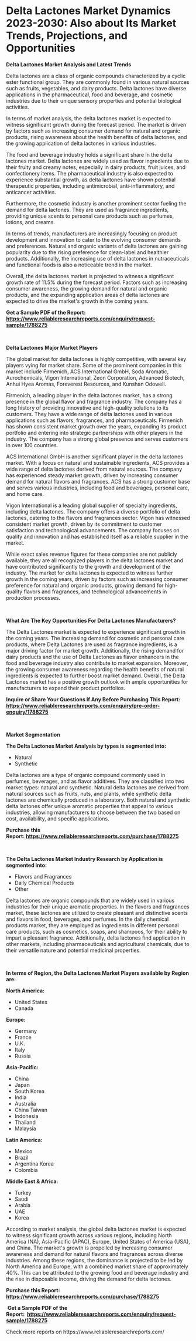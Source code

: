 <p><h1>Delta Lactones Market Dynamics 2023-2030: Also about Its Market Trends, Projections, and Opportunities</h1></p><p><strong>Delta Lactones Market Analysis and Latest Trends</strong></p>
<p><p>Delta lactones are a class of organic compounds characterized by a cyclic ester functional group. They are commonly found in various natural sources such as fruits, vegetables, and dairy products. Delta lactones have diverse applications in the pharmaceutical, food and beverage, and cosmetic industries due to their unique sensory properties and potential biological activities.</p><p>In terms of market analysis, the delta lactones market is expected to witness significant growth during the forecast period. The market is driven by factors such as increasing consumer demand for natural and organic products, rising awareness about the health benefits of delta lactones, and the growing application of delta lactones in various industries.</p><p>The food and beverage industry holds a significant share in the delta lactones market. Delta lactones are widely used as flavor ingredients due to their fruity and creamy notes, especially in dairy products, fruit juices, and confectionery items. The pharmaceutical industry is also expected to experience substantial growth, as delta lactones have shown potential therapeutic properties, including antimicrobial, anti-inflammatory, and anticancer activities.</p><p>Furthermore, the cosmetic industry is another prominent sector fueling the demand for delta lactones. They are used as fragrance ingredients, providing unique scents to personal care products such as perfumes, lotions, and creams.</p><p>In terms of trends, manufacturers are increasingly focusing on product development and innovation to cater to the evolving consumer demands and preferences. Natural and organic variants of delta lactones are gaining popularity due to the rising preference for clean-label and healthier products. Additionally, the increasing use of delta lactones in nutraceuticals and functional foods is also a noticeable trend in the market.</p><p>Overall, the delta lactones market is projected to witness a significant growth rate of 11.5% during the forecast period. Factors such as increasing consumer awareness, the growing demand for natural and organic products, and the expanding application areas of delta lactones are expected to drive the market's growth in the coming years.</p></p>
<p><strong>Get a Sample PDF of the Report:&nbsp; <a href="https://www.reliableresearchreports.com/enquiry/request-sample/1788275">https://www.reliableresearchreports.com/enquiry/request-sample/1788275</a></strong></p>
<p>&nbsp;</p>
<p><strong>Delta Lactones Major Market Players</strong></p>
<p><p>The global market for delta lactones is highly competitive, with several key players vying for market share. Some of the prominent companies in this market include Firmenich, ACS International GmbH, Soda Aromatic, Aurochemicals, Vigon International, Zeon Corporation, Advanced Biotech, Anhui Hyea Aromas, Foreverest Resources, and Kunshan Odowell.</p><p>Firmenich, a leading player in the delta lactones market, has a strong presence in the global flavor and fragrance industry. The company has a long history of providing innovative and high-quality solutions to its customers. They have a wide range of delta lactones used in various applications such as flavors, fragrances, and pharmaceuticals. Firmenich has shown consistent market growth over the years, expanding its product portfolio and entering into strategic partnerships with other players in the industry. The company has a strong global presence and serves customers in over 100 countries.</p><p>ACS International GmbH is another significant player in the delta lactones market. With a focus on natural and sustainable ingredients, ACS provides a wide range of delta lactones derived from natural sources. The company has experienced steady market growth, driven by increasing consumer demand for natural flavors and fragrances. ACS has a strong customer base and serves various industries, including food and beverages, personal care, and home care.</p><p>Vigon International is a leading global supplier of specialty ingredients, including delta lactones. The company offers a diverse portfolio of delta lactones, catering to the flavors and fragrances sector. Vigon has witnessed consistent market growth, driven by its commitment to customer satisfaction and technological advancements. The company focuses on quality and innovation and has established itself as a reliable supplier in the market.</p><p>While exact sales revenue figures for these companies are not publicly available, they are all recognized players in the delta lactones market and have contributed significantly to the growth and development of the industry. The market for delta lactones is expected to witness further growth in the coming years, driven by factors such as increasing consumer preference for natural and organic products, growing demand for high-quality flavors and fragrances, and technological advancements in production processes.</p></p>
<p>&nbsp;</p>
<p><strong>What Are The Key Opportunities For Delta Lactones Manufacturers?</strong></p>
<p><p>The Delta Lactones market is expected to experience significant growth in the coming years. The increasing demand for cosmetic and personal care products, where Delta Lactones are used as fragrance ingredients, is a major driving factor for market growth. Additionally, the rising demand for dairy products and the use of Delta Lactones as flavor enhancers in the food and beverage industry also contribute to market expansion. Moreover, the growing consumer awareness regarding the health benefits of natural ingredients is expected to further boost market demand. Overall, the Delta Lactones market has a positive growth outlook with ample opportunities for manufacturers to expand their product portfolios.</p></p>
<p><strong>Inquire or Share Your Questions If Any Before Purchasing This Report: <a href="https://www.reliableresearchreports.com/enquiry/pre-order-enquiry/1788275">https://www.reliableresearchreports.com/enquiry/pre-order-enquiry/1788275</a></strong></p>
<p>&nbsp;</p>
<p><strong>Market Segmentation</strong></p>
<p><strong>The Delta Lactones Market Analysis by types is segmented into:</strong></p>
<p><ul><li>Natural</li><li>Synthetic</li></ul></p>
<p><p>Delta lactones are a type of organic compound commonly used in perfumes, beverages, and as flavor additives. They are classified into two market types: natural and synthetic. Natural delta lactones are derived from natural sources such as fruits, nuts, and plants, while synthetic delta lactones are chemically produced in a laboratory. Both natural and synthetic delta lactones offer unique aromatic properties that appeal to various industries, allowing manufacturers to choose between the two based on cost, availability, and specific applications.</p></p>
<p><strong>Purchase this Report:&nbsp;<a href="https://www.reliableresearchreports.com/purchase/1788275">https://www.reliableresearchreports.com/purchase/1788275</a></strong></p>
<p>&nbsp;</p>
<p><strong>The Delta Lactones Market Industry Research by Application is segmented into:</strong></p>
<p><ul><li>Flavors and Fragrances</li><li>Daily Chemical Products</li><li>Other</li></ul></p>
<p><p>Delta lactones are organic compounds that are widely used in various industries for their unique aromatic properties. In the flavors and fragrances market, these lactones are utilized to create pleasant and distinctive scents and flavors in food, beverages, and perfumes. In the daily chemical products market, they are employed as ingredients in different personal care products, such as cosmetics, soaps, and shampoos, for their ability to impart a pleasant fragrance. Additionally, delta lactones find application in other markets, including pharmaceuticals and agricultural chemicals, due to their versatile nature and potential medicinal properties.</p></p>
<p>&nbsp;</p>
<p><strong>In terms of Region, the Delta Lactones Market Players available by Region are:</strong></p>
<p>
    <p> <strong> North America: </strong>
        <ul>
            <li>United States</li>
            <li>Canada</li>
        </ul>
        </p> 
    <p> <strong> Europe: </strong>
        <ul>
            <li>Germany</li>
            <li>France</li>
            <li>U.K.</li>
            <li>Italy</li>
            <li>Russia</li>
        </ul>
        </p> 
    <p> <strong> Asia-Pacific: </strong>
        <ul>
            <li>China</li>
            <li>Japan</li>
            <li>South Korea</li>
            <li>India</li>
            <li>Australia</li>
            <li>China Taiwan</li>
            <li>Indonesia</li>
            <li>Thailand</li>
            <li>Malaysia</li>
        </ul>
        </p> 
    <p> <strong> Latin America: </strong>
        <ul>
            <li>Mexico</li>
            <li>Brazil</li>
            <li>Argentina Korea</li>
            <li>Colombia</li>
        </ul>
        </p> 
    <p> <strong> Middle East & Africa: </strong>
        <ul>
            <li>Turkey</li>
            <li>Saudi</li>
            <li>Arabia</li>
            <li>UAE</li>
            <li>Korea</li>
        </ul>
    </p>
    </p>
<p><p>According to market analysis, the global delta lactones market is expected to witness significant growth across various regions, including North America (NA), Asia-Pacific (APAC), Europe, United States of America (USA), and China. The market's growth is propelled by increasing consumer awareness and demand for natural flavors and fragrances across diverse industries. Among these regions, the dominance is projected to be led by North America and Europe, with a combined market share of approximately 40%. This can be attributed to the growing food and beverage industry and the rise in disposable income, driving the demand for delta lactones.</p></p>
<p><strong>Purchase this Report: <a href="https://www.reliableresearchreports.com/purchase/1788275">https://www.reliableresearchreports.com/purchase/1788275</a></strong></p>
<p>&nbsp;<strong>Get a Sample PDF of the Report:&nbsp;&nbsp;<a href="https://www.reliableresearchreports.com/enquiry/request-sample/1788275">https://www.reliableresearchreports.com/enquiry/request-sample/1788275</a></strong></p>
<p><strong></strong></p>
<p>Check more reports on https://www.reliableresearchreports.com/</p>